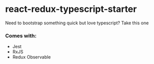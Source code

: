 # react-redux-typescript-starter

Need to bootstrap something quick but love typescript? Take this one

### Comes with:

- Jest
- RxJS
- Redux Observable
